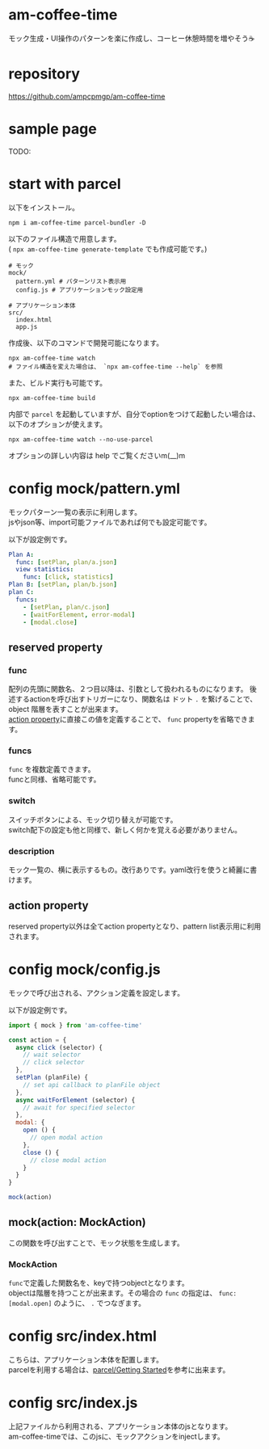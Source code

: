 # am-coffee-time
モック生成・UI操作のパターンを楽に作成し、コーヒー休憩時間を増やそう☕

# repository
https://github.com/ampcpmgp/am-coffee-time

# sample page
TODO:

# start with parcel
以下をインストール。  

```
npm i am-coffee-time parcel-bundler -D
```

以下のファイル構造で用意します。  
( `npx am-coffee-time generate-template` でも作成可能です。)

```shell
# モック
mock/
  pattern.yml # パターンリスト表示用
  config.js # アプリケーションモック設定用

# アプリケーション本体
src/
  index.html
  app.js
```

作成後、以下のコマンドで開発可能になります。

```shell
npx am-coffee-time watch
# ファイル構造を変えた場合は、 `npx am-coffee-time --help` を参照
```


また、ビルド実行も可能です。
```shell
npx am-coffee-time build
```

内部で `parcel` を起動していますが、自分でoptionをつけて起動したい場合は、以下のオプションが使えます。  
```shell
npx am-coffee-time watch --no-use-parcel
```

オプションの詳しい内容は help でご覧くださいm(__)m

# config mock/pattern.yml
モックパターン一覧の表示に利用します。  
jsやjson等、import可能ファイルであれば何でも設定可能です。

以下が設定例です。
```yaml
Plan A:
  func: [setPlan, plan/a.json]
  view statistics:
    func: [click, statistics]
Plan B: [setPlan, plan/b.json]
plan C:
  funcs:
    - [setPlan, plan/c.json]
    - [waitForElement, error-modal]
    - [modal.close]
```

## reserved property
### func
配列の先頭に関数名、２つ目以降は、引数として扱われるものになります。
後述するactionを呼び出すトリガーになり、関数名は ドット `.` を繋げることで、object 階層を表すことが出来ます。  
[action property](#action-property)に直接この値を定義することで、 `func` propertyを省略できます。


### funcs
`func` を複数定義できます。  
funcと同様、省略可能です。

### switch
スイッチボタンによる、モック切り替えが可能です。  
switch配下の設定も他と同様で、新しく何かを覚える必要がありません。

### description
モック一覧の、横に表示するもの。改行ありです。yaml改行を使うと綺麗に書けます。  

## action property
reserved property以外は全てaction propertyとなり、pattern list表示用に利用されます。

# config mock/config.js
モックで呼び出される、アクション定義を設定します。

以下が設定例です。
```js
import { mock } from 'am-coffee-time'

const action = {
  async click (selector) {
    // wait selector
    // click selector
  },
  setPlan (planFile) {
    // set api callback to planFile object
  },
  async waitForElement (selector) {
    // await for specified selector
  },
  modal: {
    open () {
      // open modal action
    },
    close () {
      // close modal action
    }
  }
}

mock(action)
```

## mock(action: MockAction)
この関数を呼び出すことで、モック状態を生成します。

### MockAction
`func`で定義した関数名を、keyで持つobjectとなります。  
objectは階層を持つことが出来ます。その場合の `func` の指定は、 `func: [modal.open]` のように、 `.` でつなぎます。

# config src/index.html
こちらは、アプリケーション本体を配置します。  
parcelを利用する場合は、[parcel/Getting Started](https://parceljs.org/getting_started.html)を参考に出来ます。

# config src/index.js
上記ファイルから利用される、アプリケーション本体のjsとなります。  
am-coffee-timeでは、このjsに、モックアクションをinjectします。  
